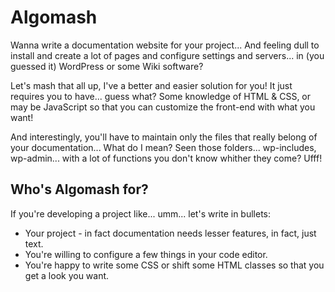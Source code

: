 # Algomash

Wanna write a documentation website for your project... And feeling dull to install and create a lot of pages and configure settings and servers... in (you guessed it) WordPress or some Wiki software?

Let's mash that all up, I've a better and easier solution for you! It just requires you to have... guess what? Some knowledge of HTML & CSS, or may be JavaScript so that you can customize the front-end with what you want!

And interestingly, you'll have to maintain only the files that really belong of your documentation... What do I mean? Seen those folders... wp-includes, wp-admin... with a lot of functions you don't know whither they come? Ufff!

## Who's Algomash for?

If you're developing a project like... umm... let's write in bullets:

* Your project - in fact documentation needs lesser features, in fact, just text.
* You're willing to configure a few things in your code editor.
* You're happy to write some CSS or shift some HTML classes so that you get a look you want.
